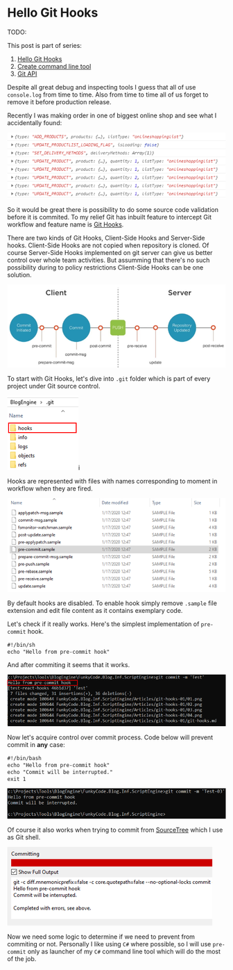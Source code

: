 ﻿# Hello Git Hooks

<!-- Id: git-hooks -->
<!-- Categories: Git -->
<!-- Date: 20200330 -->

<!-- #header -->
TODO:
<!-- #endheader -->

This post is part of series:
1. [Hello Git Hooks](/post/git-hooks)
2. [Create command line tool](/post/create-cmd-line-tool)
3. [Git API](/post/git-api)


Despite all great debug and inspecting tools I guess that all of use ```console.log``` from time to time. Also from time to time all of us forget to remove it before production release.

Recently I was making order in one of biggest online shop and see what I accidentally found:

![01](01.png)

So it would be great there is possibility to do some source code validation before it is commited. To my relief Git has inbuilt feature to intercept Git workflow and feature name is [Git Hooks](https://git-scm.com/book/en/v2/Customizing-Git-Git-Hooks).

There are two kinds of Git Hooks, Client-Side Hooks and Server-Side hooks. Client-Side Hooks are not copied when repository is cloned. Of course Server-Side Hooks implemented on git server can give us better control over whole team activities. But assumming that there's no such possibility during to policy restrictions Client-Side Hooks can be one solution.

![02](02.png)

To start with Git Hooks, let's dive into ```.git``` folder which is part of every project under Git source control.

![03](03.png)i

Hooks are represented with files with names corresponding to moment in workflow when they are fired. 

![04](04.png)

By default hooks are disabled. To enable hook simply remove ```.sample``` file extension and edit file content as it contains exemplary code.

Let's check if it really works. Here's the simplest implementation of ```pre-commit``` hook.

```code
#!/bin/sh
echo "Hello from pre-commit hook"
```

And after commiting it seems that it works.

![05](05.png)

Now let's acquire control over commit process. Code below will prevent commit in **any** case:

```code
#!/bin/bash
echo "Hello from pre-commit hook"
echo "Commit will be interrupted."
exit 1
```

![06](06.png)

Of course it also works when trying to commit from [SourceTree](https://www.sourcetreeapp.com/) which I use as Git shell.

![08](08.png)

Now we need some logic to determine if we need to prevent from commiting or not. 
Personally I like using ```C#``` where possible, so I will use ```pre-commit``` only as launcher of my ```C#``` command line tool which will do the most of the job.









